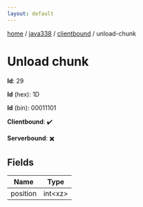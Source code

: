 ```yaml
---
layout: default
---
```


[home](/)  /  [java338](/protocol/java338)  /  [clientbound](/protocol/java338/clientbound)  /  unload-chunk

# Unload chunk

**Id**: 29

**Id** (hex): 1D

**Id** (bin): 00011101

**Clientbound**: ✔️

**Serverbound**: ✖️

## Fields

Name | Type
---|---
position | int&lt;xz&gt;

